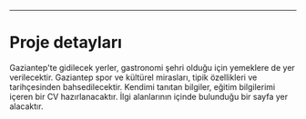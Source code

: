 ------------
# Proje detayları
Gaziantep'te gidilecek yerler, gastronomi şehri olduğu için yemeklere de yer verilecektir. Gaziantep spor ve kültürel mirasları, tipik özellikleri ve tarihçesinden bahsedilecektir. Kendimi tanıtan bilgiler, eğitim bilgilerimi içeren bir CV hazırlanacaktır. İlgi alanlarının içinde bulunduğu bir sayfa yer alacaktır. 
